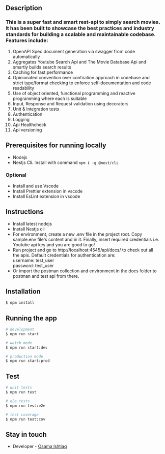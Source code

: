 ## Description

### This is a super fast and smart rest-api to simply search movies. It has been built to showcase the best practices and industry standards for building a scalable and maintainable codebase. Features include: 
1. OpenAPI Spec document generation via swagger from code automatically     
2. Aggregates Youtube Search Api and The Movie Database Api and smartly builds search results     
3. Caching for fast performance     
4. Opinionated convention over confiration approach in codebase and strict type/format checking to enforce self-documentation and code readability
5. Use of object oriented, functional programming and reactive programming where each is suitable
6. Input, Response and Request validation using decorators
7. Unit & Integration tests
8. Authentication
9. Logging     
10. Api Healthcheck    
11. Api versioning     


## Prerequisites for running locally     
* Nodejs      
* Nestjs Cli. Install with command ```npm i -g @nest/cli```     
### Optional
* Install and use Vscode
* Install Prettier extension in vscode
* Install EsLint extension in vscode

## Instructions      
* Install latest nodejs     
* Install Nestjs cli      
* For environment, create a new .env file in the project root. Copy sample.env file's content and in it. Finally, insert required credentials i.e. Youtube api key and you are good to go!       
* Run project and go to http://localhost:4545/api/docs/ to check out all the apis. Default credentials for authentication are:     
username: test_user     
password: test_user
* Or import the postman collection and environment in the docs folder to postman and test api from there.

## Installation

```bash
$ npm install
```

## Running the app

```bash
# development
$ npm run start

# watch mode
$ npm run start:dev

# production mode
$ npm run start:prod
```

## Test

```bash
# unit tests
$ npm run test

# e2e tests
$ npm run test:e2e

# test coverage
$ npm run test:cov
```

## Stay in touch

- Developer - [Osama Ishtiaq](https://osamaishtiaq.github.io/)

